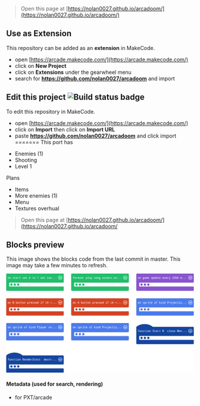 > Open this page at [https://nolan0027.github.io/arcadoom/](https://nolan0027.github.io/arcadoom/)

## Use as Extension

This repository can be added as an **extension** in MakeCode.

* open [https://arcade.makecode.com/](https://arcade.makecode.com/)
* click on **New Project**
* click on **Extensions** under the gearwheel menu
* search for **https://github.com/nolan0027/arcadoom** and import

## Edit this project ![Build status badge](https://github.com/nolan0027/arcadoom/workflows/MakeCode/badge.svg)

To edit this repository in MakeCode.

* open [https://arcade.makecode.com/](https://arcade.makecode.com/)
* click on **Import** then click on **Import URL**
* paste **https://github.com/nolan0027/arcadoom** and click import
=======
This port has
- Enemies (1)
- Shooting
- Level 1

Plans
- Items
- More enemies (1)
- Menu
- Textures overhual

> Open this page at [https://nolan0027.github.io/arcadoom/](https://nolan0027.github.io/arcadoom/
## Blocks preview

This image shows the blocks code from the last commit in master. 
This image may take a few minutes to refresh.

![A rendered view of the blocks](https://github.com/nolan0027/arcadoom/raw/master/.github/makecode/blocks.png)

#### Metadata (used for search, rendering)

* for PXT/arcade
<script src="https://makecode.com/gh-pages-embed.js"></script><script>makeCodeRender("{{ site.makecode.home_url }}", "{{ site.github.owner_name }}/{{ site.github.repository_name }}");</script>
